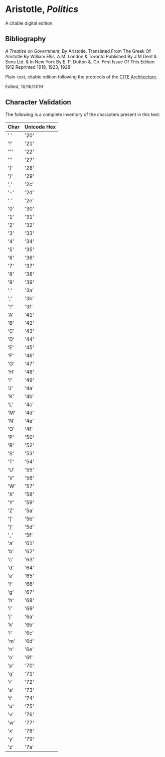 # Aristotle, *Politics*

A citable digital edition.

## Bibliography

*A Treatise on Government*, By Aristotle. Translated From The Greek Of Aristotle By William Ellis, A.M. London & Toronto Published By J M Dent & Sons Ltd. & In New York By E. P. Dutton &. Co. First Issue Of This Edition 1912 Reprinted 1919, 1923, 1928

Plain-text, citable edition following the protocols of the [CITE Architecture](http://cite-architecture.org).

Edited, 10/16/2019


## Character Validation

The following is a complete inventory of the characters present in this text:

| Char | Unicode Hex |
|------|-------------|
| ' '  | '20'        |
| '!'  | '21'        |
| '"'  | '22'        |
| '''  | '27'        |
| '('  | '28'        |
| ')'  | '29'        |
| ','  | '2c'        |
| '-'  | '2d'        |
| '.'  | '2e'        |
| '0'  | '30'        |
| '1'  | '31'        |
| '2'  | '32'        |
| '3'  | '33'        |
| '4'  | '34'        |
| '5'  | '35'        |
| '6'  | '36'        |
| '7'  | '37'        |
| '8'  | '38'        |
| '9'  | '39'        |
| ':'  | '3a'        |
| ';'  | '3b'        |
| '?'  | '3f'        |
| 'A'  | '41'        |
| 'B'  | '42'        |
| 'C'  | '43'        |
| 'D'  | '44'        |
| 'E'  | '45'        |
| 'F'  | '46'        |
| 'G'  | '47'        |
| 'H'  | '48'        |
| 'I'  | '49'        |
| 'J'  | '4a'        |
| 'K'  | '4b'        |
| 'L'  | '4c'        |
| 'M'  | '4d'        |
| 'N'  | '4e'        |
| 'O'  | '4f'        |
| 'P'  | '50'        |
| 'R'  | '52'        |
| 'S'  | '53'        |
| 'T'  | '54'        |
| 'U'  | '55'        |
| 'V'  | '56'        |
| 'W'  | '57'        |
| 'X'  | '58'        |
| 'Y'  | '59'        |
| 'Z'  | '5a'        |
| '['  | '5b'        |
| ']'  | '5d'        |
| '_'  | '5f'        |
| 'a'  | '61'        |
| 'b'  | '62'        |
| 'c'  | '63'        |
| 'd'  | '64'        |
| 'e'  | '65'        |
| 'f'  | '66'        |
| 'g'  | '67'        |
| 'h'  | '68'        |
| 'i'  | '69'        |
| 'j'  | '6a'        |
| 'k'  | '6b'        |
| 'l'  | '6c'        |
| 'm'  | '6d'        |
| 'n'  | '6e'        |
| 'o'  | '6f'        |
| 'p'  | '70'        |
| 'q'  | '71'        |
| 'r'  | '72'        |
| 's'  | '73'        |
| 't'  | '74'        |
| 'u'  | '75'        |
| 'v'  | '76'        |
| 'w'  | '77'        |
| 'x'  | '78'        |
| 'y'  | '79'        |
| 'z'  | '7a'        |